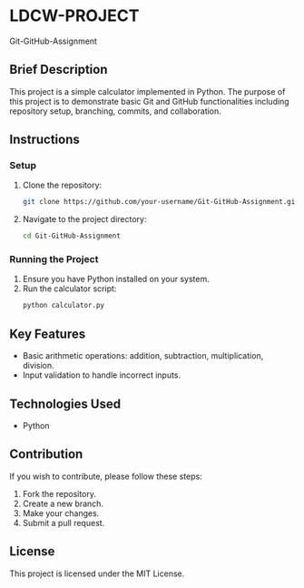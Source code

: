 # LDCW-PROJECT

Git-GitHub-Assignment

## Brief Description

This project is a simple calculator implemented in Python. The purpose of this project is to demonstrate basic Git and GitHub functionalities including repository setup, branching, commits, and collaboration.

## Instructions

### Setup

1. Clone the repository:
    ```bash
    git clone https://github.com/your-username/Git-GitHub-Assignment.git
    ```
2. Navigate to the project directory:
    ```bash
    cd Git-GitHub-Assignment
    ```

### Running the Project

1. Ensure you have Python installed on your system.
2. Run the calculator script:
    ```bash
    python calculator.py
    ```

## Key Features

- Basic arithmetic operations: addition, subtraction, multiplication, division.
- Input validation to handle incorrect inputs.

## Technologies Used

- Python

## Contribution

If you wish to contribute, please follow these steps:

1. Fork the repository.
2. Create a new branch.
3. Make your changes.
4. Submit a pull request.

## License

This project is licensed under the MIT License.
